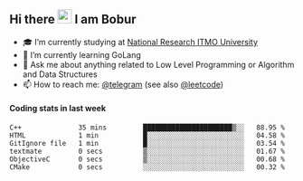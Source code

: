 ## Hi there <img src="https://media.giphy.com/media/hvRJCLFzcasrR4ia7z/giphy.gif" width="25px" height="25px"> I am Bobur

- :mortar_board: I’m currently studying at [National Research ITMO University](https://itmo.ru/)
- :seedling: I’m currently learning GoLang
- :speech_balloon: Ask me about anything related to Low Level Programming or Algorithm and Data Structures
- :mailbox: How to reach me: [@telegram](https://t.me/octoant) (see also [@leetcode](https://leetcode.com/octoant/))    

#### Coding stats in last week

<!--START_SECTION:waka-->

```text
C++              35 mins         ██████████████████████▒░░   88.95 %
HTML             1 min           █░░░░░░░░░░░░░░░░░░░░░░░░   04.58 %
GitIgnore file   1 min           █░░░░░░░░░░░░░░░░░░░░░░░░   03.54 %
textmate         0 secs          ▒░░░░░░░░░░░░░░░░░░░░░░░░   01.67 %
ObjectiveC       0 secs          ▒░░░░░░░░░░░░░░░░░░░░░░░░   00.68 %
CMake            0 secs          ░░░░░░░░░░░░░░░░░░░░░░░░░   00.32 %
```

<!--END_SECTION:waka-->
